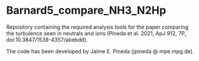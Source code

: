 # Barnard5_compare_NH3_N2Hp
Repository containing the required analysis tools for the paper comparing the turbulence seen in neutrals and ions (Pineda et al. 2021, ApJ 912, 7P, doi:10.3847/1538-4357/abebdd).

The code has been developed by Jaime E. Pineda (jpineda \@ mpe.mpg.de).
